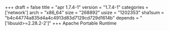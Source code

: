 +++
draft = false
title = "apr 1.7.4-1"
version = "1.7.4-1"
categories = ['network']
arch = "x86_64"
size = "268892"
usize = "1202353"
sha1sum = "b4c44774a835d4a4c4913d83d7129cd729d1614b"
depends = "['libuuid>=2.28.2-2']"
+++
Apache Portable Runtime